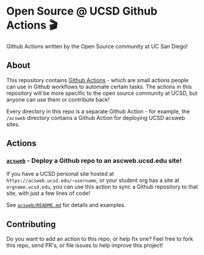# Open Source @ UCSD Github Actions 🎬

Github Actions written by the Open Source community at UC San Diego!

## About

This repository contains [Github Actions](https://github.com/features/actions) - which are small actions people can use in Github workflows to automate certain tasks. The actions in this repository will be more specific to the open source community at UCSD, but anyone can use them or contribute back!

Every directory in this repo is a separate Github Action - for example, the `/acsweb` directory contains a Github Action for deploying UCSD acsweb sites. 

## Actions

### [`acsweb`](acsweb) - Deploy a Github repo to an ascweb.ucsd.edu site!

If you have a UCSD personal site hosted at `https://acsweb.ucsd.edu/~username`, or your student org has a site at `orgname.ucsd.edu`, you can use this action to sync a Github repository to that site, with just a few lines of code!

See [`acsweb/README.md`](acsweb/README.md) for details and examples.


## Contributing

Do you want to add an action to this repo, or help fix one? Feel free to fork this repo, send PR's, or file issues to help improve this project!
